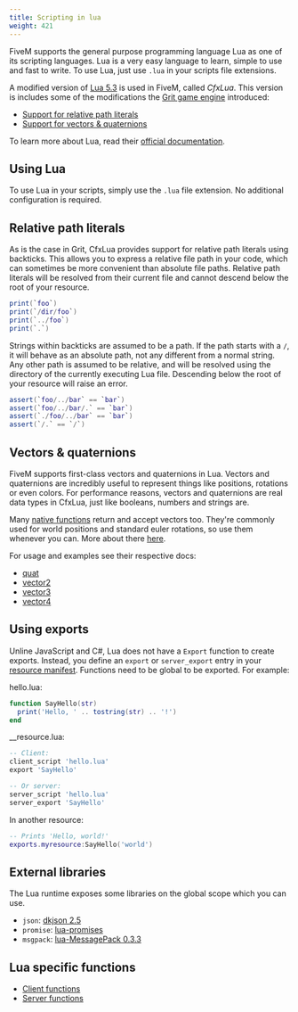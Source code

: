 ```yaml
---
title: Scripting in lua
weight: 421
---
```


FiveM supports the general purpose programming language Lua as one of its scripting languages. Lua is a very easy
language to learn, simple to use and fast to write. To use Lua, just use `.lua` in your scripts file extensions.

A modified version of [Lua 5.3][luadocs] is used in FiveM, called _CfxLua_. This version is includes some of the
modifications the [Grit game engine][grit] introduced:

- [Support for relative path literals](#relative-path-literals)
- [Support for vectors & quaternions](#vectors-quaternions)

To learn more about Lua, read their [official documentation][luadocs].

Using Lua
---------
To use Lua in your scripts, simply use the `.lua` file extension. No additional configuration is required.

Relative path literals
----------------------
As is the case in Grit, CfxLua provides support for relative path literals using backticks. This allows you to express a
relative file path in your code, which can sometimes be more convenient than absolute file paths. Relative path literals
will be resolved from their current file and cannot descend below the root of your resource.

```lua
print(`foo`)
print(`/dir/foo`)
print(`../foo`)
print(`.`)
```

Strings within backticks are assumed to be a path. If the path starts with a `/`, it will behave as an absolute path,
not any different from a normal string. Any other path is assumed to be relative, and will be resolved using the
directory of the currently executing Lua file. Descending below the root of your resource will raise an error.

```lua
assert(`foo/../bar` == `bar`)
assert(`foo/../bar/.` == `bar`)
assert(`./foo/../bar` == `bar`)
assert(`/.` == `/`)
```

Vectors & quaternions
---------------------

FiveM supports first-class vectors and quaternions in Lua. Vectors and quaternions are incredibly useful to represent
things like positions, rotations or even colors. For performance reasons, vectors and quaternions are real data types in
CfxLua, just like booleans, numbers and strings are.

Many [native functions][natives-doc] return and accept vectors too. They're commonly used for world positions and
standard euler rotations, so use them whenever you can. More about there [here][about-natives].

For usage and examples see their respective docs:

- [quat](/scripting-reference/runtimes/lua/functions/quat)
- [vector2](/scripting-reference/runtimes/lua/functions/vector2)
- [vector3](/scripting-reference/runtimes/lua/functions/vector3)
- [vector4](/scripting-reference/runtimes/lua/functions/vector4)

Using exports
-------------

Unline JavaScript and C#, Lua does not have a `Export` function to create exports. Instead, you define an `export` or
`server_export` entry in your [resource manifest][resource-manifest]. Functions need to be global to be exported.
For example:

hello.lua:
```lua
function SayHello(str)
  print('Hello, ' .. tostring(str) .. '!')
end
```

\_\_resource.lua:
```lua
-- Client:
client_script 'hello.lua'
export 'SayHello'

-- Or server:
server_script 'hello.lua'
server_export 'SayHello'
```

In another resource:
```lua
-- Prints 'Hello, world!'
exports.myresource:SayHello('world')
```

<!-- TODO: More information about exports can be found [here]. -->

<!-- TODO:
Event system
Just as is the case with JavaScript, Lua events can be added through functions like AddEventHandler and triggered
through functions like TriggerEvent. Event handlers run in a coroutine, so Citizen.Wait works inside of them.
-->

<!-- TODO:
The scheduler
Citzen.CreateThread, Citizen.Wait, threaded events, etc
-->

<!-- TODO:  Perhaps tell something about lazy loading of natives? -->

External libraries
------------------
The Lua runtime exposes some libraries on the global scope which you can use.

- `json`: [dkjson 2.5](https://github.com/LuaDist/dkjson/tree/2.5)
- `promise`: [lua-promises](https://github.com/zserge/lua-promises/tree/02b64afdbe38de958a6a92703af8e66a9ff3e492)
- `msgpack`: [lua-MessagePack 0.3.3](https://framagit.org/fperrad/lua-MessagePack/tree/0.3.3)

Lua specific functions
----------------------

- [Client functions](/scripting-reference/runtimes/lua/client-functions)
- [Server functions](/scripting-reference/runtimes/lua/server-functions)

[about-natives]: /scripting-manual/introduction/about-native-functions
[resource-manifest]: /scripting-reference/resource-manifest
[grit]: http://gritengine.com
[luadocs]: https://www.lua.org/manual/5.3/
[natives-doc]: https://runtime.fivem.net/doc/reference.html
